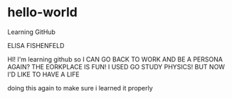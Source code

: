 # hello-world
Learning GitHub

ELISA FISHENFELD

HI! I'm learning github so I CAN GO BACK TO WORK AND BE A PERSONA AGAIN? THE EORKPLACE IS FUN! I USED GO STUDY PHYSICS! BUT NOW I'D LIKE TO HAVE A LIFE

doing this again to make sure i learned it properly
